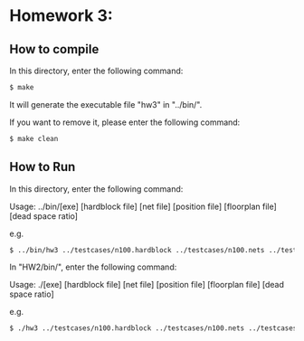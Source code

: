 # Homework 3: 

## How to compile

In this directory, enter the following command:

```sh
$ make
```

It will generate the executable file "hw3" in "../bin/".

If you want to remove it, please enter the following command:

```sh
$ make clean
```

## How to Run

In this directory, enter the following command:

Usage: ../bin/[exe] [hardblock file] [net file] [position file] [floorplan file] [dead space ratio]

e.g.

```sh
$ ../bin/hw3 ../testcases/n100.hardblock ../testcases/n100.nets ../testcases/n100.pl ../output/n100.floorplan 0.15
```

In "HW2/bin/", enter the following command:

Usage: ./[exe] [hardblock file] [net file] [position file] [floorplan file] [dead space ratio]

e.g.

```sh
$ ./hw3 ../testcases/n100.hardblock ../testcases/n100.nets ../testcases/n100.pl ../output/n100.floorplan 0.15
```
